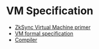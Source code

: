 # VM Specification

- [ZkSync Virtual Machine primer](./zkSync_era_virtual_machine_primer.md)
- [VM formal specification](./EraVM_formal_specification.pdf)
- [Compiler](./compiler/README.md)
